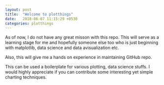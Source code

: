 ```yaml
---
layout: post
title:  "Welcome to plotthings"
date:   2018-06-07 11:15:29 +0530
categories: plotthings
---
```

As of now, I do not have any great misson with this repo.
This will serve as a learning stage for me and hopefully someone else too who is just beginning with matplotlib, data science and data avisualization etc.

Also, this will give me a hands on experience in maintaining GitHub repo.

This can be used a boilerplate for various plotting, data science stuffs. 
I would highly appreciate if you can contribute some interesting yet simple charting techniques.

[jekyll-docs]: https://jekyllrb.com/docs/home
[jekyll-gh]:   https://github.com/jekyll/jekyll
[jekyll-talk]: https://talk.jekyllrb.com/
